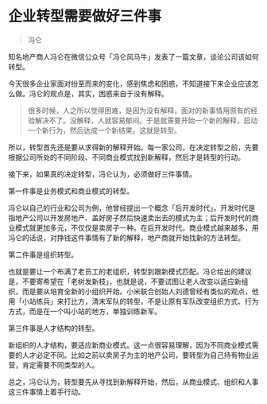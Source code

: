 # 企业转型需要做好三件事

> 冯仑

知名地产商人冯仑在微信公众号「冯仑风马牛」发表了一篇文章，谈论公司该如何转型。

今天很多企业家面对纷至而来的变化，感到焦虑和困惑，不知道接下来企业应该怎么做。冯仑的观点是，其实，困惑来自于没有解释。

> 很多时候，人之所以觉得困难，是因为没有解释，面对的新事情用原有的经验解决不了。没解释，人就容易郁闷。于是就需要开始一个新的解释，启动一个新行为，然后达成一个新结果。这就是转型。

所以，转型首先还是要从求得新的解释开始。每一家公司，在决定转型之前，先要根据公司所处的不同阶段、不同商业模式找到新解释，然后才是转型的行动。

接下来，如果真的决定转型，冯仑认为，必须做好三件事情。

第一件事是业务模式和商业模式的转型。

冯仑以自己的行业和公司为例，他曾经提出一个概念「后开发时代」。开发时代是指地产公司以开发房地产、盖好房子然后快速卖出去的模式为主；后开发时代的商业模式就更加多元，不仅仅是卖房子一种。在后开发时代，商业模式越来越多，用冯仑的话说，对挣钱这件事情有了新的解释，地产商就开始找新的方法转型。

第二件事是组织转型。

也就是要让一个布满了老员工的老组织，转型到跟新模式匹配。冯仑给出的建议是，不要寄希望在「老树发新枝」，也就是说，不要试图让老人改变以适应新组织，而是要从培育全新的小组织开始。小米联合创始人刘德曾经有类似的观点，他用「小站练兵」来打比方，清末军队的转型，不是让原有军队改变组织方式、行为方式，而是在一个叫小站的地方，单独训练新军。

第三件事是人才结构的转型。

新组织的人才结构，要适应新商业模式。这一点很容易理解，因为不同商业模式需要的人才必定不同。比如之前以卖房子为主的地产公司，要转型为自己持有物业运营，肯定需要不同类型的人。

总之，冯仑认为，转型要先从寻找到新解释开始，然后，从商业模式、组织和人事这三件事情上着手行动。